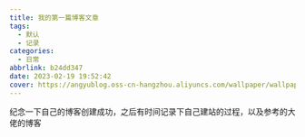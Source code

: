 ```yaml
---
title: 我的第一篇博客文章
tags:
  - 默认
  - 记录
categories:
  - 日常
abbrlink: b24dd347
date: 2023-02-19 19:52:42
cover: https://angyublog.oss-cn-hangzhou.aliyuncs.com/wallpaper/wallpaper_18.jpg
---
```


纪念一下自己的博客创建成功，之后有时间记录下自己建站的过程，以及参考的大佬的博客